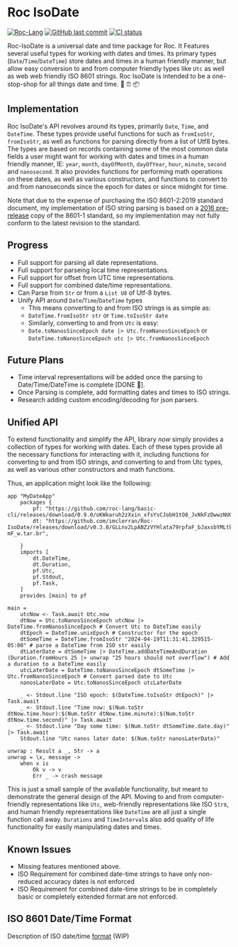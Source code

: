 # Roc IsoDate

[![Roc-Lang][roc_badge]][roc_link]
[![GitHub last commit][last_commit_badge]][last_commit_link]
[![CI status][ci_status_badge]][ci_status_link]

Roc-IsoDate is a universal date and time package for Roc. It Features several useful types for working with dates and times. Its primary types (`Date`/`Time`/`DateTime`) store dates and times in a human friendly manner, but allow easy conversion to and from computer friendly types like `Utc` as well as web web friendly ISO 8601 strings. Roc IsoDate is intended to be a one-stop-shop for all things date and time. 📆 ⏰ 📦

## Implementation
Roc IsoDate's API revolves around its types, primarily `Date`, `Time`, and `DateTime`. These types provide useful functions for such as `fromIsoStr`, `fromIsoStr`, as well as functions for parsing directly from a list of Utf8 bytes. The types are based on records containing some of the most common data fields a user might want for working with dates and times in a human friendly manner, IE: `year`, `month`, `dayOfMonth`, `dayOfYear`, `hour`, `minute`, `second` and `nanosecond`. It also provides functions for performing math operations on these dates, as well as various constructors, and functions to convert to and from nanoseconds since the epoch for dates or since midnght for time.

Note that due to the expense of purchasing the ISO 8601-2:2019 standard document, my implementation of ISO string parsing is based on a [2016 pre-release][iso_8601_doc] copy of the 8601-1 standard, so my implementation may not fully conform to the latest revision to the standard.

## Progress
- Full support for parsing all date representations.
- Full support for parseing local time representations.
- Full support for offset from UTC time representations.
- Full support for combined date/time representations.
- Can Parse from `Str` or from a `List U8` of Utf-8 bytes.
- Unify API around `Date`/`Time`/`DateTime` types
  - This means converting to and from ISO strings is as simple as:
  - `DateTime.fromIsoStr str` or `Time.toIsoStr date`
  - Similarly, converting to and from `Utc` is easy:
  - `Date.toNanosSinceEpoch date |> Utc.fromNanosSinceEpoch` or 
    `DateTime.toNanosSinceEpoch utc |> Utc.fromNanosSinceEpoch`

## Future Plans
- Time interval representations will be added once the parsing to Date/Time/DateTime is complete [DONE 🚀].
- Once Parsing is complete, add formatting dates and times to ISO strings.
- Research adding custom encoding/decoding for json parsers.

## Unified API
To extend functionality and simplify the API, library *now* simply provides a collection of types for working with dates. Each of these types provide all the necessary functions for interacting with it, including functions for converting to and from ISO strings, and converting to and from Utc types, as well as various other constructors and math functions.

Thus, an application might look like the following:
```roc
app "MyDateApp"
    packages {
        pf: "https://github.com/roc-lang/basic-cli/releases/download/0.9.0/oKWkaruh2zXxin_xfsYsCJobH1tO8_JvNkFzDwwzNUQ.tar.br",
        dt: "https://github.com/imclerran/Roc-IsoDate/releases/download/v0.3.0/GLLnv2LpABZzVYHlata79rpfaF_bJaxsbYMLtk-mF_w.tar.br",

    }
    imports [
        dt.DateTime,
        dt.Duration,
        pf.Utc,
        pf.Stdout,
        pf.Task,
    ]
    provides [main] to pf

main =
    utcNow <- Task.await Utc.now
    dtNow = Utc.toNanosSinceEpoch utcNow |> DateTime.fromNanosSinceEpoch # Convert Utc to DateTime easily
    dtEpoch = DateTime.unixEpoch # Constructor for the epoch
    dtSomeTime = DateTime.fromIsoStr "2024-04-19T11:31:41.329515-05:00" # parse a DateTime from ISO str easily
    dtLaterDate = dtSomeTime |> DateTime.addDateTimeAndDuration (Duration.fromHours 25 |> unwrap "25 hours should not overflow") # Add a duration to a DateTime easily
    utcLaterDate = DateTime.toNanosSinceEpoch dtSomeTime |> Utc.fromNanosSinceEpoch # Convert parsed date to Utc
    nanosLaterDate = Utc.toNanosSinceEpoch utcLaterDate
    
    _ <- Stdout.line "ISO epoch: $(DateTime.toIsoStr dtEpoch)" |> Task.await
    _ <- Stdout.line "Time now: $(Num.toStr dtNow.time.hour):$(Num.toStr dtNow.time.minute):$(Num.toStr dtNow.time.second)" |> Task.await
    _ <- Stdout.line "Day some time: $(Num.toStr dtSomeTime.date.day)" |> Task.await
    Stdout.line "Utc nanos later date: $(Num.toStr nanosLaterDate)"

unwrap : Result a _, Str -> a
unwrap = \x, message ->
    when x is
        Ok v -> v
        Err _ -> crash message
```

This is just a small sample of the available functionality, but meant to demonstrate the general design of the API. Moving to and from computer-friendly representations like `Utc`, web-friendly representations like ISO `Str`s, and human friendly representations like `DateTime` are all just a single function call away. `Durations` and `TimeInterval`s also add quality of life functionality for easily manipulating dates and times.

## Known Issues
- Missing features mentioned above.
- ISO Requirement for combined date-time strings to have only non-reduced accuracy dates is not enforced
- ISO Requirement for combined date-time strings to be in completely basic or completely extended format are not enforced.

## ISO 8601 Date/Time Format
Description of ISO date/time [format][iso_8601_md] (WIP)


[roc_badge]: https://img.shields.io/endpoint?url=https%3A%2F%2Fpastebin.com%2Fraw%2FGcfjHKzb
[roc_link]: https://github.com/roc-lang/roc
[ci_status_badge]: https://img.shields.io/github/actions/workflow/status/imclerran/roc-isodate/ci.yml
[ci_status_link]: https://github.com/imclerran/Roc-IsoDate/actions/workflows/ci.yml
[last_commit_badge]: https://img.shields.io/github/last-commit/imclerran/roc-isodate
[last_commit_link]: https://github.com/imclerran/Roc-IsoDate/commits/main/

[iso_8601_doc]: https://www.loc.gov/standards/datetime/iso-tc154-wg5_n0038_iso_wd_8601-1_2016-02-16.pdf
[utc_link]: https://github.com/roc-lang/basic-cli/blob/main/platform/Utc.roc
[utctime_link]: https://github.com/imlerran/roc-isodate/blob/main/platform/UtcTime.roc
[iso_8601_md]: ISO_8601.md
